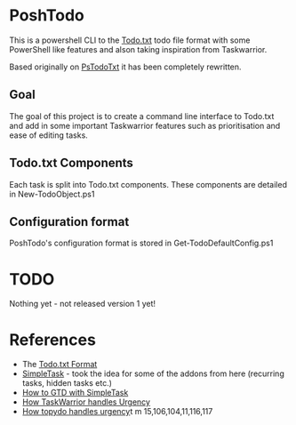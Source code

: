 # PoshTodo

This is a powershell CLI to the [Todo.txt](http://todotxt.com/) todo file format with some PowerShell like features and alson taking inspiration from Taskwarrior.

Based originally on [PsTodoTxt](https://github.com/derantell/PsTodoTxt) it has been completely rewritten. 

## Goal

The goal of this project is to create a command line interface to Todo.txt and add in some important Taskwarrior features such as prioritisation and ease of editing tasks.

## Todo.txt Components

Each task is split into Todo.txt components. These components are detailed in New-TodoObject.ps1

## Configuration format

PoshTodo's configuration format is stored in Get-TodoDefaultConfig.ps1
	
# TODO

Nothing yet - not released version 1 yet! 

# References

* The [Todo.txt Format](https://github.com/ginatrapani/todo.txt-cli/wiki/The-Todo.txt-Format)
* [SimpleTask](https://github.com/mpcjanssen/simpletask-android/blob/master/src/main/assets/listsandtags.en.md) - took the idea for some of the addons from here (recurring tasks, hidden tasks etc.)
* [How to GTD with SimpleTask](https://gist.github.com/alehandrof/9941620)
* [How TaskWarrior handles Urgency](http://taskwarrior.org/docs/urgency.html)
* [How topydo handles urgency](https://github.com/bram85/topydo/wiki/Importance)t m 15,106,104,11,116,117